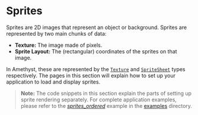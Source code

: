 # Sprites

Sprites are 2D images that represent an object or background. Sprites are represented by two main chunks of data:

* **Texture:** The image made of pixels.
* **Sprite Layout:** The (rectangular) coordinates of the sprites on that image.

In Amethyst, these are represented by the [`Texture`][doc_tex] and [`SpriteSheet`][doc_ss] types respectively. The pages in this section will explain how to set up your application to load and display sprites.

> **Note:** The code snippets in this section explain the parts of setting up sprite rendering separately. For complete application examples, please refer to the [*sprites_ordered*][ex_ordered] example in the [examples][ex_all] directory.

[doc_ss]: https://docs-src.amethyst.rs/stable/amethyst_renderer/struct.SpriteSheet.html
[doc_tex]: https://docs-src.amethyst.rs/stable/amethyst_renderer/struct.Texture.html
[ex_all]: https://github.com/amethyst/amethyst/tree/master/examples
[ex_ordered]: https://github.com/amethyst/amethyst/tree/master/examples/sprites_ordered
